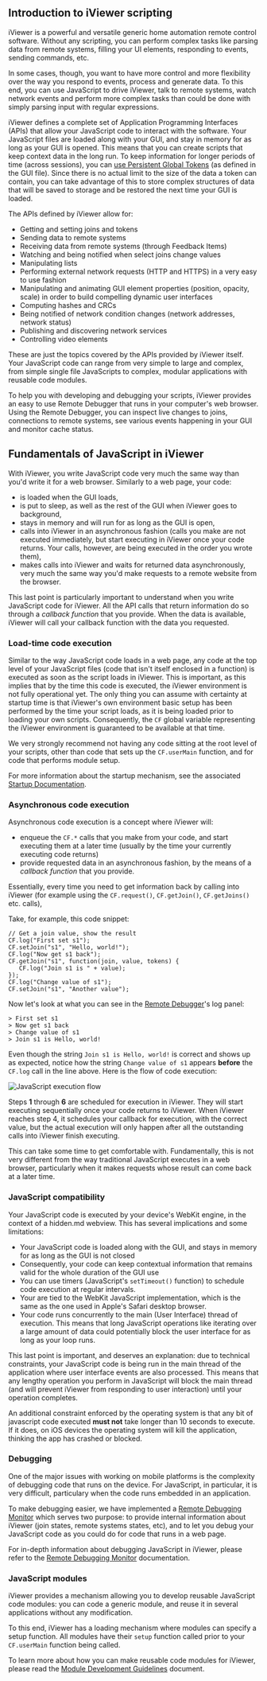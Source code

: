 ## Introduction to iViewer scripting


iViewer is a powerful and versatile generic home automation remote control software. Without any scripting, you can perform complex tasks like parsing data from remote systems, filling your UI elements, responding to events, sending commands, etc.

In some cases, though, you want to have more control and more flexibility over the way you respond to events, process and generate data. To this end, you can use JavaScript to drive iViewer, talk to remote systems, watch network events and perform more complex tasks than could be done with simply parsing input with regular expressions.

iViewer defines a complete set of Application Programming Interfaces (APIs) that allow your JavaScript code to interact with the software. Your JavaScript files are loaded along with your GUI, and stay in memory for as long as your GUI is opened. This means that you can create scripts that keep context data in the long run. To keep information for longer periods of time (across sessions), you can [use Persistent Global Tokens](intro.md#how_do_I_store_information_accross_launch_sessions) (as defined in the GUI file). Since there is no actual limit to the size of the data a token can contain, you can take advantage of this to store complex structures of data that will be saved to storage and be restored the next time your GUI is loaded.


The APIs defined by iViewer allow for:

* Getting and setting joins and tokens
* Sending data to remote systems
* Receiving data from remote systems (through Feedback Items)
* Watching and being notified when select joins change values
* Manipulating lists
* Performing external network requests (HTTP and HTTPS) in a very easy to use fashion
* Manipulating and animating GUI element properties (position, opacity, scale) in order to build compelling dynamic user interfaces
* Computing hashes and CRCs
* Being notified of network condition changes (network addresses, network status)
* Publishing and discovering network services
* Controlling video elements

These are just the topics covered by the APIs provided by iViewer itself. Your JavaScript code can range from very simple to large and complex, from simple single file JavaScripts to complex, modular applications with reusable code modules.

To help you with developing and debugging your scripts, iViewer provides an easy to use Remote Debugger that runs in your computer's web browser. Using the Remote Debugger, you can inspect live changes to joins, connections to remote systems, see various events happening in your GUI and monitor cache status.



## Fundamentals of JavaScript in iViewer

With iViewer, you write JavaScript code very much the same way than you'd write it for a web browser. Similarly to a web page, your code:

* is loaded when the GUI loads,
* is put to sleep, as well as the rest of the GUI when iViewer goes to background,
* stays in memory and will run for as long as the GUI is open,
* calls into iViewer in an asynchronous fashion (calls you make are not executed immediately, but start executing in iViewer once your code returns. Your calls, however, are being executed in the order you wrote them),
* makes calls into iViewer and waits for returned data asynchronously, very much the same way you'd make requests to a remote website from the browser.

This last point is particularly important to understand when you write JavaScript code for iViewer. All the API calls that return information do so through a *callback function* that you provide. When the data is available, iViewer will call your callback function with the data you requested.

### Load-time code execution

Similar to the way JavaScript code loads in a web page, any code at the top level of your JavaScript files (code that isn't itself enclosed in a function) is executed as soon as the script loads in iViewer. This is important, as this implies that by the time this code is executed, the iViewer environment is not fully operational yet. The only thing you can assume with certainty at startup time is that iViewer's own environment basic setup has been performed by the time your script loads, as it is being loaded prior to loading your own scripts. Consequently, the `CF` global variable representing the iViewer environment is guaranteed to be available at that time.

We very strongly recommend not having any code sitting at the root level of your scripts, other than code that sets up the `CF.userMain` function, and for code that performs module setup.

For more information about the startup mechanism, see the associated [Startup Documentation](startup.md).
    
### Asynchronous code execution

Asynchronous code execution is a concept where iViewer will:

* enqueue the `CF.*` calls that you make from your code, and start executing them at a later time (usually by the time your currently executing code returns)
* provide requested data in an asynchronous fashion, by the means of a *callback function* that you provide.

Essentially, every time you need to get information back by calling into iViewer (for example using the `CF.request()`, `CF.getJoin()`, `CF.getJoins()` etc. calls), 


Take, for example, this code snippet:

    // Get a join value, show the result
    CF.log("First set s1");
    CF.setJoin("s1", "Hello, world!");
    CF.log("Now get s1 back");
    CF.getJoin("s1", function(join, value, tokens) {
       CF.log("Join s1 is " + value);
    });
    CF.log("Change value of s1");
    CF.setJoin("s1", "Another value");

Now let's look at what you can see in the [Remote Debugger](debug.md)'s log panel:

    > First set s1
    > Now get s1 back
    > Change value of s1
    > Join s1 is Hello, world!

Even though the string `Join s1 is Hello, world!` is correct and shows up as expected, notice how the string `Change value of s1` appears **before** the `CF.log` call in the line above. Here is the flow of code execution:

![JavaScript execution flow](/assets/jsflowexample.png "JavaScript execution flow")

Steps **1** through **6** are scheduled for execution in iViewer. They will start executing sequentially once your code returns to iViewer. When iViewer reaches step 4, it schedules your callback for execution, with the correct value, but the actual execution will only happen after all the outstanding calls into iViewer finish executing.

This can take some time to get comfortable with. Fundamentally, this is not very different from the way traditional JavaScript executes in a web browser, particularly when it makes requests whose result can come back at a later time.

### JavaScript compatibility

Your JavaScript code is executed by your device's WebKit engine, in the context of a hidden.md webview. This has several implications and some limitations:

* Your JavaScript code is loaded along with the GUI, and stays in memory for as long as the GUI is not closed
* Consequently, your code can keep contextual information that remains valid for the whole duration of the GUI use
* You can use timers (JavaScript's `setTimeout()` function) to schedule code execution at regular intervals.
* Your are tied to the WebKit JavaScript implementation, which is the same as the one used in Apple's Safari desktop browser.
* Your code runs concurrently to the main (User Interface) thread of execution. This means that long JavaScript operations like iterating over a large amount of data could potentially block the user interface for as long as your loop runs.

This last point is important, and deserves an explanation: due to technical constraints, your JavaScript code is being run in the main thread of the application where user interface events are also processed. This means that any lengthy operation you perform in JavaScript will block the main thread (and will prevent iViewer from responding to user interaction) until your operation completes.

An additional constraint enforced by the operating system is that any bit of javascript code executed **must not** take longer than 10 seconds to execute. If it does, on iOS devices the operating system will kill the application, thinking the app has crashed or blocked.


### Debugging

One of the major issues with working on mobile platforms is the complexity of debugging code that runs on the device. For JavaScript, in particular, it is very difficult, particulary when the code runs embedded in an application.

To make debugging easier, we have implemented a [Remote Debugging Monitor](debug.md) which serves two purpose: to provide internal information about iViewer (join states, remote systems states, etc), and to let you debug your JavaScript code as you could do for code that runs in a web page.

For in-depth information about debugging JavaScript in iViewer, please refer to the [Remote Debugging Monitor](debug.md) documentation.


### JavaScript modules

iViewer provides a mechanism allowing you to develop reusable JavaScript code modules: you can code a generic module, and reuse it in several applications without any modification.

To this end, iViewer has a loading mechanism where modules can specify a setup function. All modules have their `setup` function called prior to your `CF.userMain` function being called.

To learn more about how you can make reusable code modules for iViewer, please read the [Module Development Guidelines](modules.md) document.
